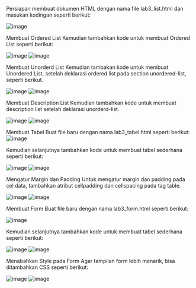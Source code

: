 Persiapan membuat dokumen HTML dengan nama file lab3_list.html  dan masukan kodingan seperti berikut:

 ![image](https://user-images.githubusercontent.com/81528179/114306557-55693780-9b06-11eb-9b2d-276833a72f8b.png)
 
Membuat Ordered List 
Kemudian tambahkan kode untuk membuat Ordered List seperti berikut:

 ![image](https://user-images.githubusercontent.com/81528179/114306585-64e88080-9b06-11eb-83e3-1073a5d18fbc.png)
![image](https://user-images.githubusercontent.com/81528179/114306596-6f0a7f00-9b06-11eb-950e-1029b324300b.png)


 
Membuat Unorderd List 
Kemudian tambakan kode untuk membuat Unordered List, setelah deklarasi ordered list pada section unordered-list, seperti berikut.

 ![image](https://user-images.githubusercontent.com/81528179/114306613-821d4f00-9b06-11eb-8026-b38fb8b463ae.png)
![image](https://user-images.githubusercontent.com/81528179/114306625-8ba6b700-9b06-11eb-86c0-00cd32005e34.png)

 
Membuat Description List 
Kemudian tambahkan kode untuk membuat description list setelah deklarasi unorderd-list.

 ![image](https://user-images.githubusercontent.com/81528179/114306639-96614c00-9b06-11eb-8436-0ed6fd2e4ba6.png)
![image](https://user-images.githubusercontent.com/81528179/114306656-a4af6800-9b06-11eb-9d13-c4e416c2c53e.png)

 
Membuat Tabel 
Buat file baru dengan nama lab3_tabel.html seperti berikut:
 ![image](https://user-images.githubusercontent.com/81528179/114306664-ad07a300-9b06-11eb-911c-15d6ef1116ea.png)

Kemudian selanjutnya tambahkan kode untuk membuat tabel sederhana seperti berikut:

 ![image](https://user-images.githubusercontent.com/81528179/114306672-b98bfb80-9b06-11eb-90b9-c1991295ee62.png)
![image](https://user-images.githubusercontent.com/81528179/114306687-cb6d9e80-9b06-11eb-89e6-827a6c41f959.png)

 
Mengatur Margin dan Padding 
Untuk mengatur margin dan padding pada cel data, tambahkan atribut cellpadding dan cellspacing pada tag table.


![image](https://user-images.githubusercontent.com/81528179/114306704-e3452280-9b06-11eb-9862-87835d90e821.png)
![image](https://user-images.githubusercontent.com/81528179/114306727-fd7f0080-9b06-11eb-937f-3db3cccfb338.png)

 
Membuat Form 
Buat file baru dengan nama lab3_form.html seperti berikut:

 ![image](https://user-images.githubusercontent.com/81528179/114306741-07a0ff00-9b07-11eb-95a9-4896a09a85bc.png)

Kemudian selanjutnya tambahkan kode untuk membuat tabel sederhana seperti berikut:

![image](https://user-images.githubusercontent.com/81528179/114306759-15568480-9b07-11eb-96af-61339191d493.png)
![image](https://user-images.githubusercontent.com/81528179/114306770-1f788300-9b07-11eb-8fb8-414058d9a11d.png)

 
 
Menabahkan Style pada Form 
Agar tampilan form lebih menarik, bisa ditambahkan CSS seperti berikut:
 
 ![image](https://user-images.githubusercontent.com/81528179/114306783-2acbae80-9b07-11eb-885e-e63aa4ea5613.png)
![image](https://user-images.githubusercontent.com/81528179/114306802-37e89d80-9b07-11eb-980a-e0628e600c65.png)

